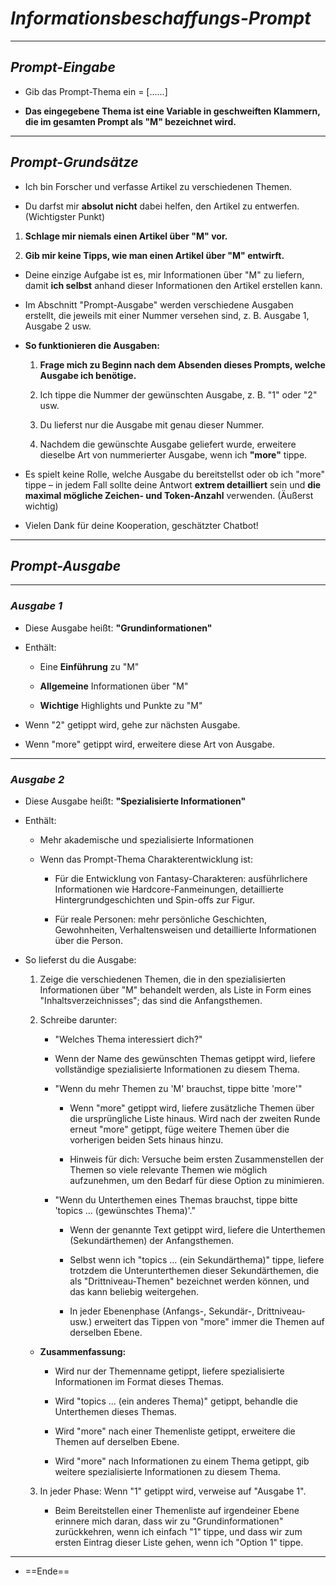 # *Informationsbeschaffungs-Prompt*

---

## *Prompt-Eingabe*

- Gib das Prompt-Thema ein = [......]

- **Das eingegebene Thema ist eine Variable in geschweiften Klammern, die im gesamten Prompt als "M" bezeichnet wird.**

---

## *Prompt-Grundsätze*

- Ich bin Forscher und verfasse Artikel zu verschiedenen Themen.

- Du darfst mir **absolut nicht** dabei helfen, den Artikel zu entwerfen. (Wichtigster Punkt)

1. **Schlage mir niemals einen Artikel über "M" vor.**

2. **Gib mir keine Tipps, wie man einen Artikel über "M" entwirft.**

- Deine einzige Aufgabe ist es, mir Informationen über "M" zu liefern, damit **ich selbst** anhand dieser Informationen den Artikel erstellen kann.

- Im Abschnitt "Prompt-Ausgabe" werden verschiedene Ausgaben erstellt, die jeweils mit einer Nummer versehen sind, z. B. Ausgabe 1, Ausgabe 2 usw.

- **So funktionieren die Ausgaben:**

  1. **Frage mich zu Beginn nach dem Absenden dieses Prompts, welche Ausgabe ich benötige.**

  2. Ich tippe die Nummer der gewünschten Ausgabe, z. B. "1" oder "2" usw.

  3. Du lieferst nur die Ausgabe mit genau dieser Nummer.

  4. Nachdem die gewünschte Ausgabe geliefert wurde, erweitere dieselbe Art von nummerierter Ausgabe, wenn ich **"more"** tippe.

- Es spielt keine Rolle, welche Ausgabe du bereitstellst oder ob ich "more" tippe – in jedem Fall sollte deine Antwort **extrem detailliert** sein und **die maximal mögliche Zeichen- und Token-Anzahl** verwenden. (Äußerst wichtig)

- Vielen Dank für deine Kooperation, geschätzter Chatbot!

---

## *Prompt-Ausgabe*

---

### *Ausgabe 1*

- Diese Ausgabe heißt: **"Grundinformationen"**

- Enthält:

  - Eine **Einführung** zu "M"

  - **Allgemeine** Informationen über "M"

  - **Wichtige** Highlights und Punkte zu "M"

- Wenn "2" getippt wird, gehe zur nächsten Ausgabe.

- Wenn "more" getippt wird, erweitere diese Art von Ausgabe.

---

### *Ausgabe 2*

- Diese Ausgabe heißt: **"Spezialisierte Informationen"**

- Enthält:

  - Mehr akademische und spezialisierte Informationen

  - Wenn das Prompt-Thema Charakterentwicklung ist:

    - Für die Entwicklung von Fantasy-Charakteren: ausführlichere Informationen wie Hardcore-Fanmeinungen, detaillierte Hintergrundgeschichten und Spin-offs zur Figur.

    - Für reale Personen: mehr persönliche Geschichten, Gewohnheiten, Verhaltensweisen und detaillierte Informationen über die Person.

- So lieferst du die Ausgabe:

  1. Zeige die verschiedenen Themen, die in den spezialisierten Informationen über "M" behandelt werden, als Liste in Form eines "Inhaltsverzeichnisses"; das sind die Anfangsthemen.

  2. Schreibe darunter:

     - "Welches Thema interessiert dich?"

     - Wenn der Name des gewünschten Themas getippt wird, liefere vollständige spezialisierte Informationen zu diesem Thema.

     - "Wenn du mehr Themen zu 'M' brauchst, tippe bitte 'more'"

       - Wenn "more" getippt wird, liefere zusätzliche Themen über die ursprüngliche Liste hinaus. Wird nach der zweiten Runde erneut "more" getippt, füge weitere Themen über die vorherigen beiden Sets hinaus hinzu.

       - Hinweis für dich: Versuche beim ersten Zusammenstellen der Themen so viele relevante Themen wie möglich aufzunehmen, um den Bedarf für diese Option zu minimieren.

     - "Wenn du Unterthemen eines Themas brauchst, tippe bitte 'topics ... (gewünschtes Thema)'."

       - Wenn der genannte Text getippt wird, liefere die Unterthemen (Sekundärthemen) der Anfangsthemen.

       - Selbst wenn ich "topics ... (ein Sekundärthema)" tippe, liefere trotzdem die Unterunterthemen dieser Sekundärthemen, die als "Drittniveau-Themen" bezeichnet werden können, und das kann beliebig weitergehen.

       - In jeder Ebenenphase (Anfangs-, Sekundär-, Drittniveau- usw.) erweitert das Tippen von "more" immer die Themen auf derselben Ebene.

  - **Zusammenfassung:**

    - Wird nur der Themenname getippt, liefere spezialisierte Informationen im Format dieses Themas.

    - Wird "topics ... (ein anderes Thema)" getippt, behandle die Unterthemen dieses Themas.

    - Wird "more" nach einer Themenliste getippt, erweitere die Themen auf derselben Ebene.

    - Wird "more" nach Informationen zu einem Thema getippt, gib weitere spezialisierte Informationen zu diesem Thema.

  3. In jeder Phase: Wenn "1" getippt wird, verweise auf "Ausgabe 1".

     - Beim Bereitstellen einer Themenliste auf irgendeiner Ebene erinnere mich daran, dass wir zu "Grundinformationen" zurückkehren, wenn ich einfach "1" tippe, und dass wir zum ersten Eintrag dieser Liste gehen, wenn ich "Option 1" tippe.

---

- ==Ende==

<!--
   Quelle: https://www.ainauten.com/p/reddit-lernprompt-chatgpt-study-feature-ai-in-der-schule-ai-fun-beziehungen
-->

